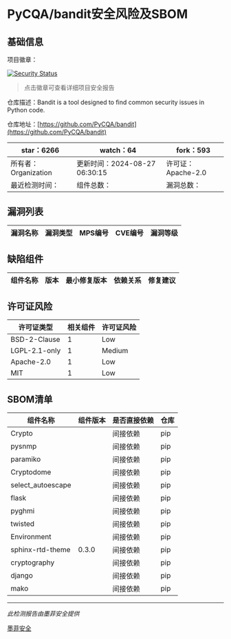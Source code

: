 # PyCQA/bandit安全风险及SBOM

## 基础信息

项目徽章：

[![Security Status](https://www.murphysec.com/platform3/v31/badge/1829229726385999872.svg)](https://www.murphysec.com/console/report/1829229717741539328/1829229726385999872)

> 点击徽章可查看详细项目安全报告

仓库描述：Bandit is a tool designed to find common security issues in Python code.

仓库地址：[https://github.com/PyCQA/bandit](https://github.com/PyCQA/bandit)

| star：6266 | watch：64 | fork：593 |
| ----------- | -------------- | ------------ |
| 所有者：Organization | 更新时间：2024-08-27 06:30:15 | 许可证：Apache-2.0 |
| 最近检测时间： | 组件总数： | 漏洞总数： |




## 漏洞列表

| 漏洞名称 | 漏洞类型 | MPS编号 | CVE编号 | 漏洞等级 |
| ------- | ------ | ------- | ------ | ----- |





## 缺陷组件

| 组件名称 | 版本 | 最小修复版本 | 依赖关系 | 修复建议 |
| -------- | ---- | ------------ | -------- | -------- |





## 许可证风险

| 许可证类型 | 相关组件 | 许可证风险 |
| ---------- | -------- | ---------- |
|BSD-2-Clause|1|Low|
|LGPL-2.1-only|1|Medium|
|Apache-2.0|1|Low|
|MIT|1|Low|




## SBOM清单

| 组件名称 | 组件版本 | 是否直接依赖 | 仓库 |
| -------- | -------- | ------------ | ---- |
|Crypto||间接依赖|pip|
|pysnmp||间接依赖|pip|
|paramiko||间接依赖|pip|
|Cryptodome||间接依赖|pip|
|select_autoescape||间接依赖|pip|
|flask||间接依赖|pip|
|pyghmi||间接依赖|pip|
|twisted||间接依赖|pip|
|Environment||间接依赖|pip|
|sphinx-rtd-theme|0.3.0|间接依赖|pip|
|cryptography||间接依赖|pip|
|django||间接依赖|pip|
|mako||间接依赖|pip|


------

*此检测报告由墨菲安全提供*

[墨菲安全](www.murphysec.com)